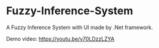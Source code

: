 # Fuzzy-Inference-System
A Fuzzy Inference System with UI made by .Net framework. 

Demo video: https://youtu.be/y70LDzzLZYA

